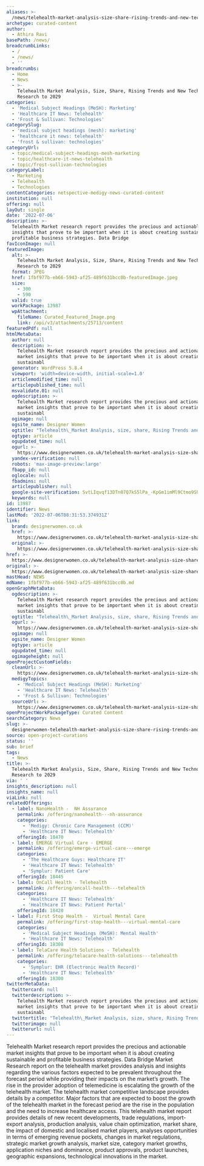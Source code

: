 ```yaml
---
aliases: >-
  /news/telehealth-market-analysis-size-share-rising-trends-and-new-technologies-research-to-2029
archetype: curated-content
author:
  - Athira Ravi
basePath: /news/
breadcrumbLinks:
  - /
  - /news/
  - ''
breadcrumbs:
  - Home
  - News
  - >-
    Telehealth Market Analysis, Size, Share, Rising Trends and New Technologies
    Research to 2029
categories:
  - 'Medical Subject Headings (MeSH): Marketing'
  - 'Healthcare IT News: Telehealth'
  - 'Frost & Sullivan: Technologies'
categorySlug:
  - 'medical subject headings (mesh): marketing'
  - 'healthcare it news: telehealth'
  - 'frost & sullivan: technologies'
categoryUrl:
  - topic/medical-subject-headings-mesh-marketing
  - topic/healthcare-it-news-telehealth
  - topic/frost-sullivan-technologies
categoryLabel:
  - Marketing
  - Telehealth
  - Technologies
contentCategories: netspective-medigy-news-curated-content
institution: null
offering: null
layOut: single
date: '2022-07-06'
description: >-
  Telehealth Market research report provides the precious and actionable market
  insights that prove to be important when it is about creating sustainable and
  profitable business strategies. Data Bridge 
favIconImage: null
featuredImage:
  alt: >-
    Telehealth Market Analysis, Size, Share, Rising Trends and New Technologies
    Research to 2029
  format: JPEG
  href: 1fbf977b-eb66-5943-af25-489f631bcc0b-featuredImage.jpeg
  size:
    - 300
    - 590
  valid: true
  workPackage: 13987
  wpAttachment:
    fileName: Curated_Featured_Image.png
    link: /api/v3/attachments/25713/content
featuredPdf: null
htmlMetaData:
  author: null
  description: >-
    Telehealth Market research report provides the precious and actionable
    market insights that prove to be important when it is about creating
    sustainabl
  generator: WordPress 5.8.4
  viewport: 'width=device-width, initial-scale=1.0'
  articlemodified_time: null
  articlepublished_time: null
  msvalidate.01: null
  ogdescription: >-
    Telehealth Market research report provides the precious and actionable
    market insights that prove to be important when it is about creating
    sustainabl
  ogimage: null
  ogsite_name: Designer Women
  ogtitle: "Telehealth\_Market Analysis, size, share, Rising Trends and New Technologies Research to 2029 - Designer Women"
  ogtype: article
  ogupdated_time: null
  ogurl: >-
    https://www.designerwomen.co.uk/telehealth-market-analysis-size-share-rising-trends-and-new-technologies-research-to-2029/
  yandex-verification: null
  robots: 'max-image-preview:large'
  fbapp_id: null
  oglocale: null
  fbadmins: null
  articlepublisher: null
  google-site-verification: SvtLIqvqf13DTn07Q7kS5lPa_-KpGm1imMl9Ctmo9SU
  keywords: null
id: 13987
identifier: News
lastMod: '2022-07-06T08:31:53.374931Z'
link:
  brand: designerwomen.co.uk
  href: >-
    https://www.designerwomen.co.uk/telehealth-market-analysis-size-share-rising-trends-and-new-technologies-research-to-2029/
  original: >-
    https://www.designerwomen.co.uk/telehealth-market-analysis-size-share-rising-trends-and-new-technologies-research-to-2029/
href: >-
  https://www.designerwomen.co.uk/telehealth-market-analysis-size-share-rising-trends-and-new-technologies-research-to-2029/
original: >-
  https://www.designerwomen.co.uk/telehealth-market-analysis-size-share-rising-trends-and-new-technologies-research-to-2029/
mastHead: NEWS
mdName: 1fbf977b-eb66-5943-af25-489f631bcc0b.md
openGraphMetaData:
  ogdescription: >-
    Telehealth Market research report provides the precious and actionable
    market insights that prove to be important when it is about creating
    sustainabl
  ogtitle: "Telehealth\_Market Analysis, size, share, Rising Trends and New Technologies Research to 2029 - Designer Women"
  ogurl: >-
    https://www.designerwomen.co.uk/telehealth-market-analysis-size-share-rising-trends-and-new-technologies-research-to-2029/
  ogimage: null
  ogsite_name: Designer Women
  ogtype: article
  ogupdated_time: null
  ogimageheight: null
openProjectCustomFields:
  cleanUrl: >-
    https://www.designerwomen.co.uk/telehealth-market-analysis-size-share-rising-trends-and-new-technologies-research-to-2029/
  medigyTopics:
    - 'Medical Subject Headings (MeSH): Marketing'
    - 'Healthcare IT News: Telehealth'
    - 'Frost & Sullivan: Technologies'
  sourceUrl: >-
    https://www.designerwomen.co.uk/telehealth-market-analysis-size-share-rising-trends-and-new-technologies-research-to-2029/
openProjectWorkPackageType: Curated Content
searchCategory: News
slug: >-
  designerwomen-telehealth-market-analysis-size-share-rising-trends-and-new-technologies-research-to-2029
source: open-project-curations
status: ''
sub: brief
tags:
  - News
title: >-
  Telehealth Market Analysis, Size, Share, Rising Trends and New Technologies
  Research to 2029
via: ' '
insights_description: null
insights_name: null
viaLink: null
relatedOfferings:
  - label: NanoHealth -  NH Assurance
    permalink: /offering/nanohealth---nh-assurance
    categories:
      - 'Medigy: Chronic Care Management (CCM)'
      - 'Healthcare IT News: Telehealth'
    offeringId: 18470
  - label: EMERGE Virtual Care - EMERGE
    permalink: /offering/emerge-virtual-care---emerge
    categories:
      - 'The Healthcare Guys: Healthcare IT'
      - 'Healthcare IT News: Telehealth'
      - 'Symplur: Patient Care'
    offeringId: 18445
  - label: OnCall Health - Telehealth
    permalink: /offering/oncall-health---telehealth
    categories:
      - 'Healthcare IT News: Telehealth'
      - 'Healthcare IT News: Patient Portal'
    offeringId: 18420
  - label: First Stop Health -  Virtual Mental Care
    permalink: /offering/first-stop-health---virtual-mental-care
    categories:
      - 'Medical Subject Headings (MeSH): Mental Health'
      - 'Healthcare IT News: Telehealth'
    offeringId: 18308
  - label: TelaCare Health Solutions - Telehealth
    permalink: /offering/telacare-health-solutions---telehealth
    categories:
      - 'Symplur: EHR (Electronic Health Record)'
      - 'Healthcare IT News: Telehealth'
    offeringId: 18300
twitterMetaData:
  twittercard: null
  twitterdescription: >-
    Telehealth Market research report provides the precious and actionable
    market insights that prove to be important when it is about creating
    sustainabl
  twittertitle: "Telehealth\_Market Analysis, size, share, Rising Trends and New Technologies Research to 2029 - Designer Women"
  twitterimage: null
  twitterurl: null
---
```

<p>Telehealth Market research report provides the precious and actionable market insights that prove to be important when it is about creating sustainable and profitable business strategies. Data Bridge Market Research report on the telehealth market provides analysis and insights regarding the various factors expected to be prevalent throughout the forecast period while providing their impacts on the market’s growth. The rise in the provider adoption of telemedicine is escalating the growth of the telehealth market.
The telehealth market competitive landscape provides details by a competitor.
Major factors that are expected to boost the growth of the telehealth market in the forecast period are the rise in the population and the need to increase healthcare access. This telehealth market report provides details of new recent developments, trade regulations, import-export analysis, production analysis, value chain optimization, market share, the impact of domestic and localised market players, analyses opportunities in terms of emerging revenue pockets, changes in market regulations, strategic market growth analysis, market size, category market growths, application niches and dominance, product approvals, product launches, geographic expansions, technological innovations in the market.</p>